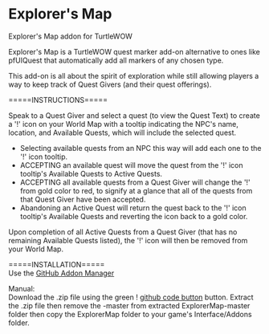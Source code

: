 # Explorer's Map
Explorer's Map addon for TurtleWOW


Explorer's Map is a TurtleWOW quest marker add-on alternative to ones like pfUIQuest that automatically add all markers of any chosen type.

This add-on is all about the spirit of exploration while still allowing players a way to keep track of Quest Givers (and their quest offerings).

=====INSTRUCTIONS=====

Speak to a Quest Giver and select a quest (to view the Quest Text) to create a '!' icon on your World Map with a tooltip indicating
the NPC's name, location, and Available Quests, which will include the selected quest.

  * Selecting available quests from an NPC this way will add each one to the '!' icon tooltip.
  * ACCEPTING an available quest will move the quest from the '!' icon tooltip's Available Quests to Active Quests.
  * ACCEPTING all available quests from a Quest Giver will change the '!' from gold color to red, to signify at a glance that all of the quests from that Quest Giver have been accepted.
  * Abandoning an Active Quest will return the quest back to the '!' icon tooltip's Available Quests and reverting the icon back to a gold color.

Upon completion of all Active Quests from a Quest Giver (that has no remaining Available Quests listed), the '!' icon will then be removed from your World Map.

=====INSTALLATION=====<br>
Use the [GitHub Addon Manager](https://turtle-wow.fandom.com/wiki/GitAddonsManager)

Manual:<br>
Download the .zip file using the green ! [github code button](https://imgur.com/a/iYzbTo5) button. Extract the .zip file then remove the -master from extracted ExplorerMap-master folder then copy the ExplorerMap
folder to your game's Interface/Addons folder.
